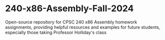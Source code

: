 # 240-x86-Assembly-Fall-2024
Open-source repository for CPSC 240 x86 Assembly homework assignments, providing helpful resources and examples for future students, especially those taking Professor Holliday's class
